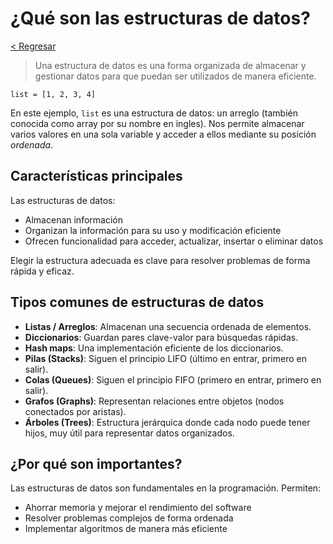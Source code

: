 # ¿Qué son las estructuras de datos?

[< Regresar](/)

> Una estructura de datos es una forma organizada de almacenar y gestionar datos para que puedan ser utilizados de manera eficiente.

```
list = [1, 2, 3, 4]
```

En este ejemplo, `list` es una estructura de datos: un arreglo (también conocida como array por su nombre en ingles). Nos permite almacenar varios valores en una sola variable y acceder a ellos mediante su posición *ordenada*.

## Características principales

Las estructuras de datos:

- Almacenan información
- Organizan la información para su uso y modificación eficiente
- Ofrecen funcionalidad para acceder, actualizar, insertar o eliminar datos

Elegir la estructura adecuada es clave para resolver problemas de forma rápida y eficaz.

## Tipos comunes de estructuras de datos

- **Listas / Arreglos**: Almacenan una secuencia ordenada de elementos.
- **Diccionarios**: Guardan pares clave-valor para búsquedas rápidas.
- **Hash maps**: Una implementación eficiente de los diccionarios.
- **Pilas (Stacks)**: Siguen el principio LIFO (último en entrar, primero en salir).
- **Colas (Queues)**: Siguen el principio FIFO (primero en entrar, primero en salir).
- **Grafos (Graphs)**: Representan relaciones entre objetos (nodos conectados por aristas).
- **Árboles (Trees)**: Estructura jerárquica donde cada nodo puede tener hijos, muy útil para representar datos organizados.

## ¿Por qué son importantes?

Las estructuras de datos son fundamentales en la programación. Permiten:

- Ahorrar memoria y mejorar el rendimiento del software
- Resolver problemas complejos de forma ordenada
- Implementar algoritmos de manera más eficiente

